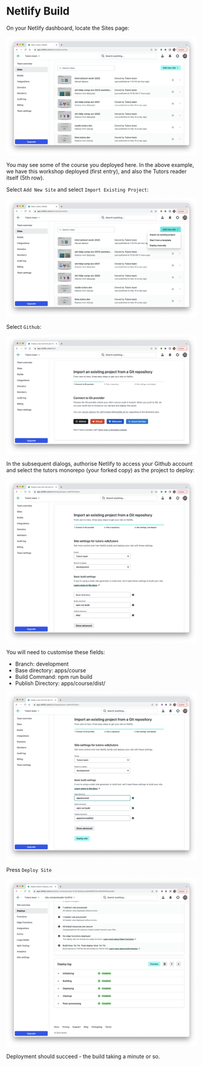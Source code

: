 # Netlify Build

On your Netlify dashboard, locate the Sites page:

![](img/03.png)

You may see some of the course you deployed here. In the above example, we have this workshop deployed (first entry), and also the Tutors reader itself (5th row).

Select `Add New Site` and select `Import Existing Project`:

![](img/04.png)

Select `Github`:

![](img/05.png)

In the subsequent dialogs, authorise Netlify to access your Github account and select the tutors monorepo (your forked copy) as the project to deploy:

![](img/06.png)

You will need to customise these fields:

- Branch: development
- Base directory: apps/course
- Build Command: npm run build
- Publish Directory: apps/course/dist/

![](img/07.png)

Press `Deploy Site`

![](img/08.png)

Deployment should succeed - the build taking a minute or so.

